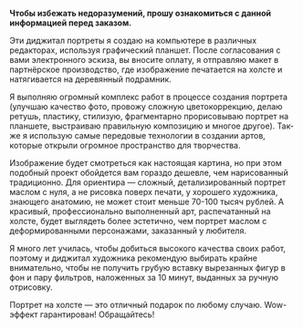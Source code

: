 **Чтобы избежать недоразумений, прошу ознакомиться с данной информацией перед заказом.**

Эти диджитал портреты я создаю на компьютере в различных редакторах, используя графический планшет. После согласования с вами электронного эскиза, вы вносите оплату, 
я отправляю макет в партнёрское производство, где изображение печатается на холсте и натягивается на деревянный подрамник.

Я выполняю огромный комплекс работ в процессе создания портрета (улучшаю качество фото, провожу сложную цветокоррекцию, делаю ретушь, пластику, стилизую, фрагментарно прорисовываю 
портрет на планшете, выстраиваю правильную композицию и многое другое). Так-же я использую самые передовые технологии в создании артов, которые открыли огромное пространство для творчества.

Изображение будет смотреться как настоящая картина, но при этом подобный проект обойдется вам гораздо дешевле, чем нарисованный традиционно. 
Для ориентира — сложный, детализированный портрет маслом с нуля, а не рисовка поверх печати, у хорошего художника, знающего анатомию, не может стоит меньше 70-100 тысяч рублей.
А красивый, профессионально выполненный арт, распечатанный на холсте, будет выглядеть более эстетично, чем портрет маслом с деформированными персонажами, заказанный у любителя. 

Я много лет училась, чтобы добиться высокого качества своих работ, поэтому и диджитал художника рекомендую выбирать крайне внимательно, 
чтобы не получить грубую вставку вырезанных фигур в фон и пару фильтров, наложенных за 10 минут, выданных за ручную отрисовку.

Портрет на холсте — это отличный подарок по любому случаю. Wow-эффект гарантирован! Обращайтесь!